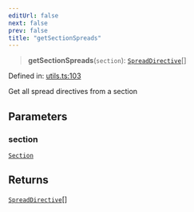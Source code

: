 ```yaml
---
editUrl: false
next: false
prev: false
title: "getSectionSpreads"
---
```


> **getSectionSpreads**(`section`): [`SpreadDirective`](/api/ast/interfaces/spreaddirective/)[]

Defined in: [utils.ts:103](https://github.com/rcs-agents/rcs-lang/blob/68cb652ba691370490e2f22c44219c82067584e3/packages/ast/src/utils.ts#L103)

Get all spread directives from a section

## Parameters

### section

[`Section`](/api/ast/interfaces/section/)

## Returns

[`SpreadDirective`](/api/ast/interfaces/spreaddirective/)[]
